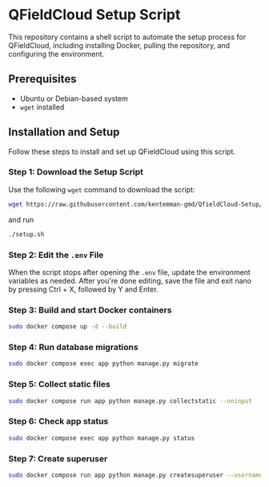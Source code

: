 # QFieldCloud Setup Script

This repository contains a shell script to automate the setup process for QFieldCloud, including installing Docker, pulling the repository, and configuring the environment.

## Prerequisites

- Ubuntu or Debian-based system
- `wget` installed

## Installation and Setup

Follow these steps to install and set up QFieldCloud using this script.

### Step 1: Download the Setup Script

Use the following `wget` command to download the script:

```bash
wget https://raw.githubusercontent.com/kentemman-gmd/QfieldCloud-Setup/refs/heads/main/setup.sh -O setup.sh
```
and run

```bash
./setup.sh
```
### Step 2: Edit the `.env` File
When the script stops after opening the `.env` file, update the environment variables as needed. After you're done editing, save the file and exit nano by pressing Ctrl + X, followed by Y and Enter.

### Step 3: Build and start Docker containers
```bash
sudo docker compose up -d --build
```
### Step 4: Run database migrations
```bash
sudo docker compose exec app python manage.py migrate
```
### Step 5: Collect static files
```bash
sudo docker compose run app python manage.py collectstatic --noinput
```
### Step 6: Check app status
```bash
sudo docker compose exec app python manage.py status
```
### Step 7: Create superuser
```bash
sudo docker compose run app python manage.py createsuperuser --username kentemman --email super@user.com
```
